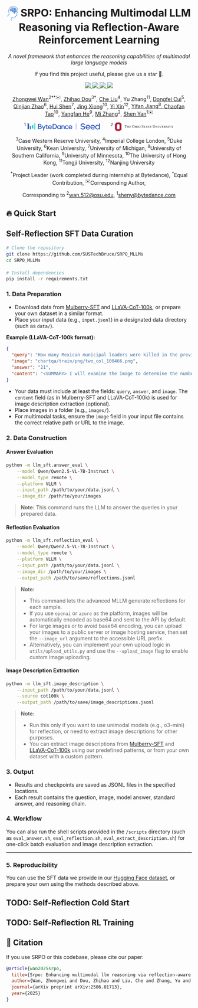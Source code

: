 <div align="center">

  <h1>
    <img src="assets/logo.svg" height="40px" style="vertical-align: middle;">
    SRPO: Enhancing Multimodal LLM Reasoning via Reflection-Aware Reinforcement Learning
  </h1>

  <p><em>A novel framework that enhances the reasoning capabilities of multimodal large language models</em></p>

  <p>If you find this project useful, please give us a star 🌟.</p>

 <p>
  <a href="https://arxiv.org/abs/xxxx.xxxxx">
    <img src="https://img.shields.io/badge/Arxiv-Paper-red?logo=arxiv">
  </a>
  <a href="https://huggingface.co/datasets/SRPOMLLMs/srpo-sft-data">
    <img src="https://img.shields.io/badge/Hugging%20Face-Models-blue?logo=huggingface">
  </a>
  <a href="https://huggingface.co/datasets/SRPOMLLMs/srpo-sft-data">
    <img src="https://img.shields.io/badge/Hugging%20Face-Dataset-yellow?logo=huggingface">
  </a>
  <a href="https://srpo.pages.dev">
    <img src="https://img.shields.io/badge/Project-Page-orange?logo=googlechrome&logoColor=FFCD00">
  </a>
</p>


  <p>
    <a href="https://scholar.google.com/citations?hl=en&user=EVj1cNoAAAAJ">Zhongwei Wan</a><sup>2†*✉️</sup>,
    <a href="https://www.linkedin.com/in/zhihao-dou-760276261/">Zhihao Dou</a><sup>3†</sup>,
    <a href="https://scholar.google.com/citations?user=HED_458AAAAJ&hl=zh-CN">Che Liu</a><sup>4</sup>,
    Yu Zhang<sup>11</sup>,
    <a href="https://dongfeicui.github.io">Dongfei Cui</a><sup>5</sup>,
    <a href="https://github.com/AlbertZhaoCA">Qinjian Zhao</a><sup>6</sup>,
    <a href="https://nastymarcus.github.io">Hui Shen</a><sup>7</sup>,
    <a href="https://menik1126.github.io">Jing Xiong</a><sup>10</sup>,
    <a href="https://synbol.github.io">Yi Xin</a><sup>12</sup>,
    <a href="https://yifanjiang-921.github.io">Yifan Jiang<sup>8</sup>,
    <a href="https://scholar.google.com/citations?user=gjmfLroAAAAJ&hl=zh-CN">Chaofan Tao</a><sup>10</sup>,
    <a href="https://github.com/codepassionor">Yangfan He</a><sup>9</sup>,
    <a href="https://mi-zhang.github.io">Mi Zhang</a><sup>2</sup>,
    <a href="https://shenyann.github.io">Shen Yan</a><sup>1✉️</sup>
  </p>

  <p>
    <sup>1</sup>
    <img src="assets/bytedance-seed.svg" height="25px" style="vertical-align: middle; margin-right: 24px;">
    <sup>2</sup>
    <img src="assets/osu2.png" height="25px" style="vertical-align: middle;">
  </p>

  <p>
    <sup>3</sup>Case Western Reserve University,
    <sup>4</sup>Imperial College London,
    <sup>5</sup>Duke University,
    <sup>6</sup>Kean University,
    <sup>7</sup>University of Michigan,
    <sup>8</sup>University of Southern California,
    <sup>9</sup>University of Minnesota,
    <sup>10</sup>The University of Hong Kong,
    <sup>11</sup>Tongji University,
    <sup>12</sup>Nanjing University
  </p>

  <p><sup>*</sup>Project Leader (work completed during internship at Bytedance), <sup>†</sup>Equal Contribution, <sup>✉️</sup>Corresponding Author, </p>

<div>Corresponding to <sup>2</sup><a href="mailto:wan.512@osu.edu">wan.512@osu.edu</a>, <sup>1</sup><a href="mailto:sheny@bytedance.com">sheny@bytedance.com</a>
</div>
</div>

## 🔥 Quick Start

## Self-Reflection SFT Data Curation

```bash
# Clone the repository
git clone https://github.com/SUSTechBruce/SRPO_MLLMs
cd SRPO_MLLMs

# Install dependencies
pip install -r requirements.txt
```

### 1. Data Preparation
- Download data from [Mulberry-SFT](https://huggingface.co/datasets/HuanjinYao/Mulberry-SFT) and [LLaVA-CoT-100k](https://huggingface.co/datasets/Xkev/LLaVA-CoT-100k), or prepare your own dataset in a similar format.
- Place your input data (e.g., `input.jsonl`) in a designated data directory (such as `data/`).

**Example (LLaVA-CoT-100k format):**
```json
{
  "query": "How many Mexican municipal leaders were killed in the previous year? Answer the question using a single word or phrase.",
  "image": "chartqa/train/png/two_col_100466.png",
  "answer": "21",
  "content": "<SUMMARY> I will examine the image to determine the number of Mexican municipal leaders killed in the previous year by analyzing the data presented in the bar chart. </SUMMARY>\n\n<CAPTION> The image displays a bar chart illustrating the number of Mexican municipal leaders killed each year from 2005 to 2018. Each bar represents the total number of victims for a specific year. </CAPTION>\n\n<REASONING> I will look at the bar corresponding to the year 2017 to find the number of Mexican municipal leaders killed in the previous year. The chart indicates that in 2017, there were 21 victims, as shown by the height of the bar labeled for that year. </REASONING>\n\n<CONCLUSION> 21 </CONCLUSION>"
}
```
- Your data must include at least the fields: `query`, `answer`, and `image`. The `content` field (as in Mulberry-SFT and LLaVA-CoT-100k) is used for image description extraction (optional).
- Place images in a folder (e.g., `images/`).
- For multimodal tasks, ensure the `image` field in your input file contains the correct relative path or URL to the image.

### 2. Data Construction

#### Answer Evaluation
```bash
python -m llm_sft.answer_eval \
    --model Qwen/Qwen2.5-VL-7B-Instruct \
    --model_type remote \
    --platform VLLM \
    --input_path /path/to/your/data.jsonl \
    --image_dir /path/to/your/images
```
> **Note:**
> This command runs the LLM to answer the queries in your prepared data.

#### Reflection Evaluation
```bash
python -m llm_sft.reflection_eval \
    --model Qwen/Qwen2.5-VL-7B-Instruct \
    --model_type remote \
    --platform VLLM \
    --input_path /path/to/your/data.jsonl \
    --image_dir /path/to/your/images \
    --output_path /path/to/save/reflections.jsonl
```
> **Note:**
> - This command lets the advanced MLLM generate reflections for each sample.
> - If you use `openai` or `azure` as the platform, images will be automatically encoded as base64 and sent to the API by default.
> - For large images or to avoid base64 encoding, you can upload your images to a public server or image hosting service, then set the `--image_url` argument to the accessible URL prefix.
> - Alternatively, you can implement your own upload logic in `utils/upload_utils.py` and use the `--upload_image` flag to enable custom image uploading.

#### Image Description Extraction
```bash
python -m llm_sft.image_description \
    --input_path /path/to/your/data.jsonl \
    --source cot100k \
    --output_path /path/to/save/image_descriptions.jsonl
```
> **Note:**
> - Run this only if you want to use unimodal models (e.g., o3-mini) for reflection, or need to extract image descriptions for other purposes.
> - You can extract image descriptions from [Mulberry-SFT](https://huggingface.co/datasets/HuanjinYao/Mulberry-SFT) and [LLaVA-CoT-100k](https://huggingface.co/datasets/Xkev/LLaVA-CoT-100k) using our predefined patterns, or from your own dataset with a custom pattern.

### 3. Output
- Results and checkpoints are saved as JSONL files in the specified locations.
- Each result contains the question, image, model answer, standard answer, and reasoning chain.

### 4. Workflow
You can also run the shell scripts provided in the `/scripts` directory (such as `eval_answer.sh`, `eval_reflection.sh`, `eval_extract_description.sh`) for one-click batch evaluation and image description extraction.

---

### 5. Reproducibility
You can use the SFT data we provide in our [Hugging Face dataset](https://huggingface.co/SRPOMLLMs), or prepare your own using the methods described above.

## TODO: Self-Reflection Cold Start 

## TODO: Self-Reflection RL Training

## 📄 Citation
If you use SRPO or this codebase, please cite our paper:

```bibtex
@article{wan2025srpo,
  title={Srpo: Enhancing multimodal llm reasoning via reflection-aware reinforcement learning},
  author={Wan, Zhongwei and Dou, Zhihao and Liu, Che and Zhang, Yu and Cui, Dongfei and Zhao, Qinjian and Shen, Hui and Xiong, Jing and Xin, Yi and Jiang, Yifan and others},
  journal={arXiv preprint arXiv:2506.01713},
  year={2025}
}
```
